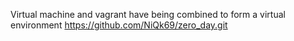 Virtual machine and vagrant have being combined to form a virtual environment 
https://github.com/NiQk69/zero_day.git
